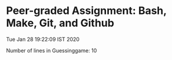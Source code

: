 # Peer-graded Assignment: Bash, Make, Git, and Github #

Tue Jan 28 19:22:09 IST 2020

Number of lines in Guessinggame: 
10
